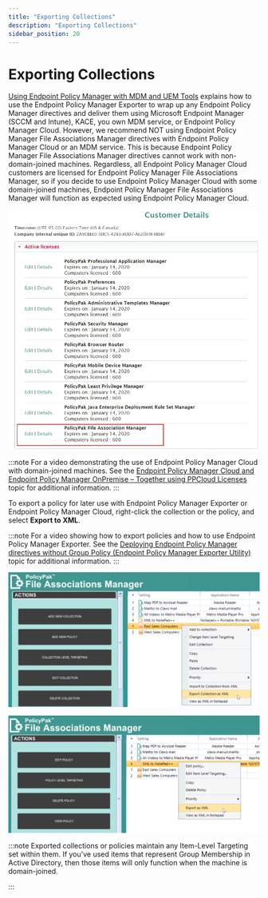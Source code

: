 ```yaml
---
title: "Exporting Collections"
description: "Exporting Collections"
sidebar_position: 20
---
```


# Exporting Collections

[Using Endpoint Policy Manager with MDM and UEM Tools](/docs/endpointpolicymanager/manuals/introductionandquick/mdm/uemtools/uemtools.md) explains how to use
the Endpoint Policy Manager Exporter to wrap up any Endpoint Policy Manager directives and deliver
them using Microsoft Endpoint Manager (SCCM and Intune), KACE, you own MDM service, or Endpoint
Policy Manager Cloud. However, we recommend NOT using Endpoint Policy Manager File Associations
Manager directives with Endpoint Policy Manager Cloud or an MDM service. This is because Endpoint
Policy Manager File Associations Manager directives cannot work with non-domain-joined machines.
Regardless, all Endpoint Policy Manager Cloud customers are licensed for Endpoint Policy Manager
File Associations Manager, so if you decide to use Endpoint Policy Manager Cloud with some
domain-joined machines, Endpoint Policy Manager File Associations Manager will function as expected
using Endpoint Policy Manager Cloud.

![using_item_level_targeting_8](../assets/using_item_level_targeting_8.webp)

:::note
For a video demonstrating the use of Endpoint Policy Manager Cloud with domain-joined
machines. See the
[Endpoint Policy Manager Cloud and Endpoint Policy Manager OnPremise – Together using PPCloud Licenses](/docs/endpointpolicymanager/knowledgebase/gettingstartedcloud/videolearningcenter/usingwithothermethods/onpremise.md)
topic for additional information.
:::


To export a policy for later use with Endpoint Policy Manager Exporter or Endpoint Policy Manager
Cloud, right-click the collection or the policy, and select **Export to XML**.

:::note
For a video showing how to export policies and how to use Endpoint Policy Manager
Exporter. See the
[Deploying Endpoint Policy Manager directives without Group Policy (Endpoint Policy Manager Exporter Utility)](/docs/endpointpolicymanager/knowledgebase/gettingstartedmdm/videolearningcenter/exportingtips/exporterutility.md)
topic for additional information.
:::


![using_item_level_targeting_9](../assets/using_item_level_targeting_9.webp)

![using_item_level_targeting_10](../assets/using_item_level_targeting_10.webp)

:::note
Exported collections or policies maintain any Item-Level Targeting set within them. If
you've used items that represent Group Membership in Active Directory, then those items will only
function when the machine is domain-joined.

:::
